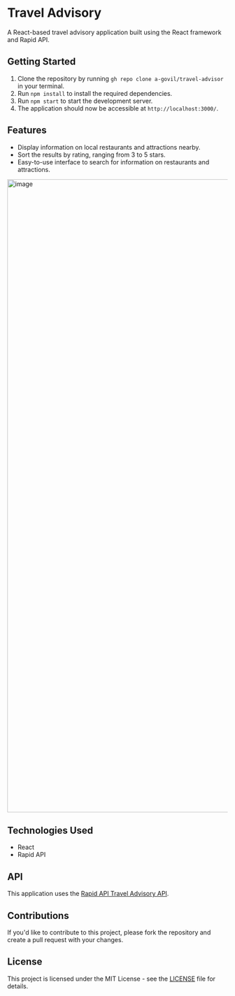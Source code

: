 # Travel Advisory
A React-based travel advisory application built using the React framework and Rapid API.

## Getting Started
1. Clone the repository by running `gh repo clone a-govil/travel-advisor` in your terminal.
2. Run `npm install` to install the required dependencies.
3. Run `npm start` to start the development server.
4. The application should now be accessible at `http://localhost:3000/`.

## Features
- Display information on local restaurants and attractions nearby.
- Sort the results by rating, ranging from 3 to 5 stars.
- Easy-to-use interface to search for information on restaurants and attractions.

<img width="1448" alt="image" src="https://user-images.githubusercontent.com/44673944/216249993-a6d718c3-3de0-453b-8f60-aaaa7a810c98.png">


## Technologies Used
- React
- Rapid API

## API
This application uses the [Rapid API Travel Advisory API](https://rapidapi.com/TravelAdvisoryAPI/api/travel-advisory).

## Contributions
If you'd like to contribute to this project, please fork the repository and create a pull request with your changes.

## License
This project is licensed under the MIT License - see the [LICENSE](LICENSE) file for details.
